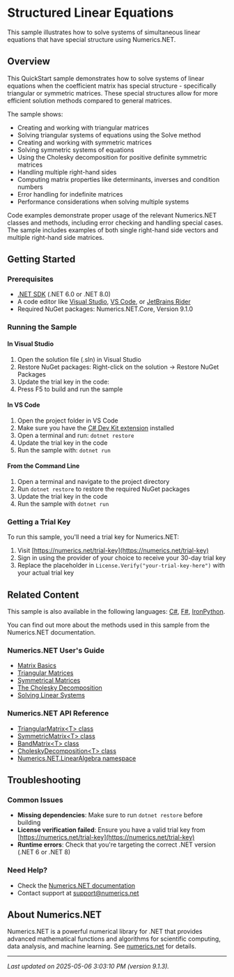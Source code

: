# Structured Linear Equations

This sample illustrates how to solve systems of simultaneous linear equations that have special structure using Numerics.NET.

## Overview

This QuickStart sample demonstrates how to solve systems of linear equations when the coefficient 
matrix has special structure - specifically triangular or symmetric matrices. These special 
structures allow for more efficient solution methods compared to general matrices.

The sample shows:
- Creating and working with triangular matrices
- Solving triangular systems of equations using the Solve method
- Creating and working with symmetric matrices 
- Solving symmetric systems of equations
- Using the Cholesky decomposition for positive definite symmetric matrices
- Handling multiple right-hand sides
- Computing matrix properties like determinants, inverses and condition numbers
- Error handling for indefinite matrices
- Performance considerations when solving multiple systems

Code examples demonstrate proper usage of the relevant Numerics.NET classes and methods, including
error checking and handling special cases. The sample includes examples of both single right-hand
side vectors and multiple right-hand side matrices.


## Getting Started

### Prerequisites

- [.NET SDK](https://dotnet.microsoft.com/download) (.NET 6.0 or .NET 8.0)
- A code editor like [Visual Studio](https://visualstudio.microsoft.com/), [VS Code](https://code.visualstudio.com/), or [JetBrains Rider](https://www.jetbrains.com/rider/)
- Required NuGet packages: Numerics.NET.Core, Version 9.1.0

### Running the Sample

#### In Visual Studio
1. Open the solution file (.sln) in Visual Studio
2. Restore NuGet packages: Right-click on the solution → Restore NuGet Packages
3. Update the trial key in the code:
4. Press F5 to build and run the sample

#### In VS Code

1. Open the project folder in VS Code
2. Make sure you have the [C# Dev Kit extension](https://marketplace.visualstudio.com/items?itemName=ms-dotnettools.csdevkit) installed
3. Open a terminal and run: `dotnet restore`
4. Update the trial key in the code 
5. Run the sample with: `dotnet run`

#### From the Command Line

1. Open a terminal and navigate to the project directory
2. Run `dotnet restore` to restore the required NuGet packages
3. Update the trial key in the code
4. Run the sample with `dotnet run`

### Getting a Trial Key

To run this sample, you'll need a trial key for Numerics.NET:

1. Visit [https://numerics.net/trial-key](https://numerics.net/trial-key)
2. Sign in using the provider of your choice to receive your 30-day trial key
3. Replace the placeholder in `License.Verify("your-trial-key-here")` with your actual trial key

## Related Content

This sample is also available in the following languages: 
[C#](https://github.com/NumericsDotNet/quickstart-csharp/tree/net462/linear-algebra/solving-equations-and-least-squares/structured-linear-equations), [F#](https://github.com/NumericsDotNet/quickstart-fsharp/tree/net462/linear-algebra/solving-equations-and-least-squares/structured-linear-equations), [IronPython](https://github.com/NumericsDotNet/quickstart-ironpython/tree/net462/linear-algebra/solving-equations-and-least-squares/structured-linear-equations).

You can find out more about the methods used in this sample from the Numerics.NET documentation.

### Numerics.NET User's Guide

- [Matrix Basics](https://numerics.net/documentation/latest/vector-and-matrix/matrices/matrix-basics)
- [Triangular Matrices](https://numerics.net/documentation/latest/vector-and-matrix/structured-matrix-types/triangular-matrices)
- [Symmetrical Matrices](https://numerics.net/documentation/latest/vector-and-matrix/structured-matrix-types/symmetrical-matrices)
- [The Cholesky Decomposition](https://numerics.net/documentation/latest/vector-and-matrix/matrix-decompositions/cholesky-decomposition)
- [Solving Linear Systems](https://numerics.net/documentation/latest/vector-and-matrix/matrix-decompositions/solving-linear-systems)

### Numerics.NET API Reference

- [TriangularMatrix&lt;T&gt; class](https://numerics.net/documentation/latest/reference/numerics.net.linearalgebra.triangularmatrix-1)
- [SymmetricMatrix&lt;T&gt; class](https://numerics.net/documentation/latest/reference/numerics.net.linearalgebra.symmetricmatrix-1)
- [BandMatrix&lt;T&gt; class](https://numerics.net/documentation/latest/reference/numerics.net.linearalgebra.bandmatrix-1)
- [CholeskyDecomposition&lt;T&gt; class](https://numerics.net/documentation/latest/reference/numerics.net.linearalgebra.choleskydecomposition-1)
- [Numerics.NET.LinearAlgebra namespace](https://numerics.net/documentation/latest/reference/numerics.net.linearalgebra)


## Troubleshooting

### Common Issues

- **Missing dependencies**: Make sure to run `dotnet restore` before building
- **License verification failed**: Ensure you have a valid trial key from [https://numerics.net/trial-key](https://numerics.net/trial-key)
- **Runtime errors**: Check that you're targeting the correct .NET version (.NET 6 or .NET 8)

### Need Help?

- Check the [Numerics.NET documentation](https://numerics.net/documentation/)
- Contact support at [support@numerics.net](mailto:support@numerics.net?subject=StructuredLinearEquations%20QuickStart%20Sample%20%28Visual+Basic%29)

## About Numerics.NET

Numerics.NET is a powerful numerical library for .NET that provides advanced mathematical 
functions and algorithms for scientific computing, data analysis, and machine learning.
See [numerics.net](https://numerics.net) for details.

---

_Last updated on 2025-05-06 3:03:10 PM (version 9.1.3)._
